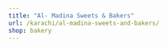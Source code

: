 ```yaml
---
title: "Al- Madina Sweets & Bakers"
url: /karachi/al-madina-sweets-and-bakers/
shop: bakery
---
```

